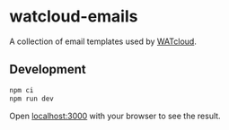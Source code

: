 # watcloud-emails

A collection of email templates used by [WATcloud](https://cloud.watonomous.ca/).

## Development

```sh
npm ci
npm run dev
```

Open [localhost:3000](http://localhost:3000) with your browser to see the result.
